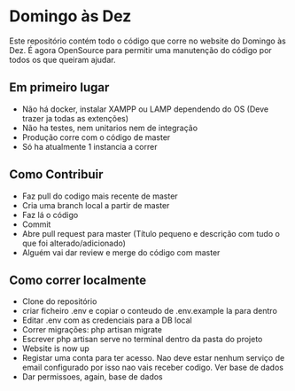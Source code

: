 
# Domingo às Dez

Este repositório contém todo o código que corre no website do Domingo às Dez. É agora OpenSource para permitir uma manutenção do código por todos os que queiram ajudar.

## Em primeiro lugar
- Não há docker, instalar XAMPP ou LAMP dependendo do OS (Deve trazer ja todas as extenções)
- Não ha testes, nem unitarios nem de integração
- Produção corre com o código de master
- Só ha atualmente 1 instancia a correr

## Como Contribuir
- Faz pull do codigo mais recente de master
- Cria uma branch local a partir de master
- Faz lá o código
- Commit
- Abre pull request para master (Título pequeno e descrição com tudo o que foi alterado/adicionado)
- Alguém vai dar review e merge do código com master

## Como correr localmente
- Clone do repositório
- criar ficheiro .env e copiar o conteudo de .env.example la para dentro
- Editar .env com as credenciais para a DB local
- Correr migrações: php artisan migrate
- Escrever php artisan serve no terminal dentro da pasta do projeto
- Website is now up
- Registar uma conta para ter acesso. Nao deve estar nenhum serviço de email configurado por isso nao vais receber codigo. Ver base de dados
- Dar permissoes, again, base de dados

